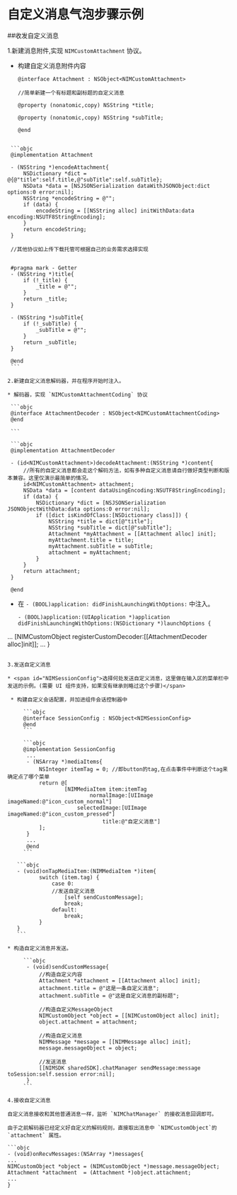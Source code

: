 # 自定义消息气泡步骤示例

##收发自定义消息

1.新建消息附件,实现 `NIMCustomAttachment` 协议。

  * 构建自定义消息附件内容

    ```objc
    @interface Attachment : NSObject<NIMCustomAttachment>
        
    //简单新建一个有标题和副标题的自定义消息
    
    @property (nonatomic,copy) NSString *title;
    
    @property (nonatomic,copy) NSString *subTitle;
    
    @end
   ```

    ```objc
    @implementation Attachment
    
    - (NSString *)encodeAttachment{
        NSDictionary *dict = @{@"title":self.title,@"subTitle":self.subTitle};
        NSData *data = [NSJSONSerialization dataWithJSONObject:dict options:0 error:nil];
        NSString *encodeString = @"";
        if (data) {
            encodeString = [[NSString alloc] initWithData:data encoding:NSUTF8StringEncoding];
        }
        return encodeString;
    }
    
    //其他协议如上传下载托管可根据自己的业务需求选择实现
    
    
    #pragma mark - Getter
    - (NSString *)title{
        if (!_title) {
            _title = @"";
        }
        return _title;
    }
    
    - (NSString *)subTitle{
        if (!_subTitle) {
            _subTitle = @"";
        }
        return _subTitle;
    }
    
    @end
    ```

2.新建自定义消息解码器，并在程序开始时注入。

* 解码器，实现 `NIMCustomAttachmentCoding` 协议

    ```objc
    @interface AttachmentDecoder : NSObject<NIMCustomAttachmentCoding>
    @end
    
    ```
    
    ```objc
    @implementation AttachmentDecoder
    
    - (id<NIMCustomAttachment>)decodeAttachment:(NSString *)content{
        //所有的自定义消息都会走这个解码方法，如有多种自定义消息请自行做好类型判断和版本兼容。这里仅演示最简单的情况。
        id<NIMCustomAttachment> attachment;
        NSData *data = [content dataUsingEncoding:NSUTF8StringEncoding];
        if (data) {
            NSDictionary *dict = [NSJSONSerialization JSONObjectWithData:data options:0 error:nil];
            if ([dict isKindOfClass:[NSDictionary class]]) {
                NSString *title = dict[@"title"];
                NSString *subTitle = dict[@"subTitle"];
                Attachment *myAttachment = [[Attachment alloc] init];
                myAttachment.title = title;
                myAttachment.subTitle = subTitle;
                attachment = myAttachment;
            }
        }
        return attachment;
    }
    
    @end
  ```
  
* 在 `- (BOOL)application: didFinishLaunchingWithOptions:` 中注入。

  ```objc
  - (BOOL)application:(UIApplication *)application didFinishLaunchingWithOptions:(NSDictionary *)launchOptions {
 ...
 [NIMCustomObject registerCustomDecoder:[[AttachmentDecoder alloc]init]];
 ... 
}
  ```
  
3.发送自定义消息

* <span id="NIMSessionConfig">选择何处发送自定义消息，这里做在输入区的菜单栏中发送的示例。(需要 UI 组件支持，如果没有继承则略过这个步骤)</span>
   
   * 构建自定义会话配置，并加进组件会话控制器中
   
	   ```objc
	   @interface SessionConfig : NSObject<NIMSessionConfig>
	   @end
	   ```
	   
	   ```objc
	   @implementation SessionConfig
	    ...
	    - (NSArray *)mediaItems{
	        NSInteger itemTag = 0; //即button的tag,在点击事件中判断这个tag来确定点了哪个菜单
	        return @[
	                [NIMMediaItem item:itemTag
	                        normalImage:[UIImage imageNamed:@"icon_custom_normal"]
	                    selectedImage:[UIImage imageNamed:@"icon_custom_pressed"]
	                            title:@"自定义消息"]
	        ];
	    }
	    ...
	    @end
	   ```
   
	 ```objc
	 - (void)onTapMediaItem:(NIMMediaItem *)item{
	        switch (item.tag) {
	            case 0:
	            //发送自定义消息
	                [self sendCustomMessage];
	                break;
	            default:
	                break;
	        }
	 }
	 ```
  
 * 构造自定义消息并发送。
 
	   ```objc
	    - (void)sendCustomMessage{
	        //构造自定义内容
	        Attachment *attachment = [[Attachment alloc] init];
	        attachment.title = @"这是一条自定义消息";
	        attachment.subTitle = @"这是自定义消息的副标题";
	        
	        //构造自定义MessageObject
	        NIMCustomObject *object = [[NIMCustomObject alloc] init];
	        object.attachment = attachment;
	        
	        //构造自定义消息
	        NIMMessage *message = [[NIMMessage alloc] init];
	        message.messageObject = object;
	        
	        //发送消息
	        [[NIMSDK sharedSDK].chatManager sendMessage:message toSession:self.session error:nil];
	    }
	   ```
   
4.接收自定义消息
  
自定义消息接收和其他普通消息一样，监听 `NIMChatManager` 的接收消息回调即可。

由于之前解码器已经定义好自定义的解码规则，直接取出消息中 `NIMCustomObject`的 `attachment` 属性。

```objc
- (void)onRecvMessages:(NSArray *)messages{
  ...
  NIMCustomObject *object = (NIMCustomObject *)message.messageObject;
  Attachment *attachment  = (Attachment *)object.attachment;
  ...
}
```


